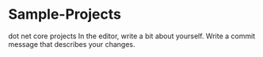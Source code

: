 # Sample-Projects
dot net core projects
In the editor, write a bit about yourself.
Write a commit message that describes your changes.
